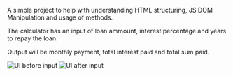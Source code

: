 A simple project to help with understanding HTML structuring, JS DOM Manipulation and usage of methods.

The calculator has an input of loan ammount, interest percentage and years to repay the loan.

Output will be monthly payment, total interest paid and total sum paid.

![UI before input](https://user-images.githubusercontent.com/63089031/143118763-69ac6276-eccf-4a8f-9cce-67366cd06c00.png)
![UI after input](https://user-images.githubusercontent.com/63089031/143118785-987b8f5d-d281-4e24-ab66-795ed224e512.png)
